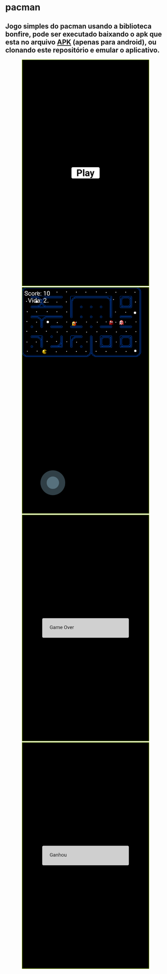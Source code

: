 # pacman

## Jogo simples do pacman usando a biblioteca bonfire, pode ser executado baixando o apk que esta no arquivo <a href='https://github.com/robertoalvarezjunior/pacman/tree/main/apk'>APK</a> (apenas para android), ou clonando este repositório e emular o aplicativo.



<div align="center">
<img src="assets/images/1.png" width="400px" />
<img src="assets/images/2.png" width="400px" />
<img src="assets/images/3.png" width="400px" />
<img src="assets/images/4.png" width="400px" />
</div>

